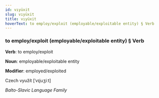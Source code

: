```yaml
---
id: vıyüxit
slug: vıyüxit
title: vıyüxit
hoverText: to employ/exploit (employable/exploitable entity) § Verb
---
```


### to employ/exploit (employable/exploitable entity) § Verb

**Verb**: to employ/exploit

**Noun**: employable/exploitable entity

**Modifier**: employed/exploited

Czech využít [ˈvɪjuʒiːt]

*Balto-Slavic Language Family*